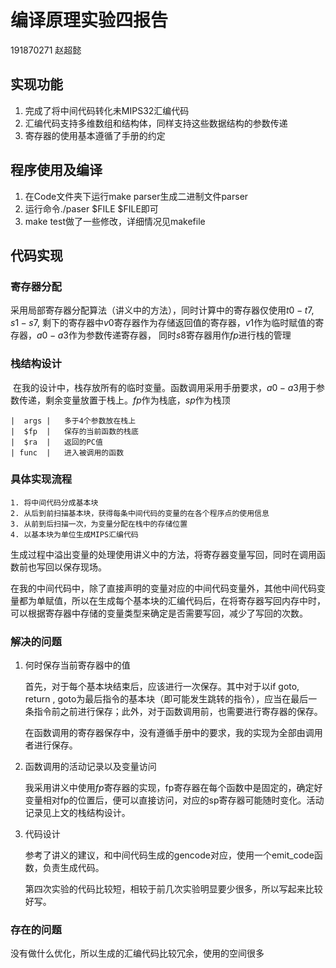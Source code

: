 # 编译原理实验四报告

191870271 赵超懿

## 实现功能

1. 完成了将中间代码转化未MIPS32汇编代码
2. 汇编代码支持多维数组和结构体，同样支持这些数据结构的参数传递
3. 寄存器的使用基本遵循了手册的约定

## 程序使用及编译

1. 在Code文件夹下运行make parser生成二进制文件parser
2. 运行命令./paser \$FILE \$FILE即可
3. make test做了一些修改，详细情况见makefile

## 代码实现

### 寄存器分配

采用局部寄存器分配算法（讲义中的方法），同时计算中的寄存器仅使用$t0-t7,s1-s7$, 剩下的寄存器中$v0$寄存器作为存储返回值的寄存器，$v1$作为临时赋值的寄存器，$a0-a3$作为参数传递寄存器， 同时$s8$寄存器用作$fp$进行栈的管理

### 栈结构设计

​		在我的设计中，栈存放所有的临时变量。函数调用采用手册要求，$a0-a3$用于参数传递，剩余变量放置于栈上。$fp$作为栈底，$sp$作为栈顶

```
|  args |   多于4个参数放在栈上
|  $fp  |   保存的当前函数的栈底
|  $ra  |   返回的PC值
| func  |   进入被调用的函数
```

### 具体实现流程

```
1. 将中间代码分成基本块
2. 从后到前扫描基本块，获得每条中间代码的变量的在各个程序点的使用信息
3. 从前到后扫描一次，为变量分配在栈中的存储位置
4. 以基本块为单位生成MIPS汇编代码
```

生成过程中溢出变量的处理使用讲义中的方法，将寄存器变量写回，同时在调用函数前也写回以保存现场。

在我的中间代码中，除了直接声明的变量对应的中间代码变量外，其他中间代码变量都为单赋值，所以在生成每个基本块的汇编代码后，在将寄存器写回内存中时，可以根据寄存器中存储的变量类型来确定是否需要写回，减少了写回的次数。

### 解决的问题

1. 何时保存当前寄存器中的值

   首先，对于每个基本块结束后，应该进行一次保存。其中对于以if goto, return , goto为最后指令的基本块（即可能发生跳转的指令），应当在最后一条指令前之前进行保存；此外，对于函数调用前，也需要进行寄存器的保存。

   在函数调用的寄存器保存中，没有遵循手册中的要求，我的实现为全部由调用者进行保存。

2. 函数调用的活动记录以及变量访问

   我采用讲义中使用$fp$寄存器的实现，fp寄存器在每个函数中是固定的，确定好变量相对fp的位置后，便可以直接访问，对应的sp寄存器可能随时变化。活动记录见上文的栈结构设计。

3. 代码设计

   参考了讲义的建议，和中间代码生成的gencode对应，使用一个emit_code函数，负责生成代码。

   第四次实验的代码比较短，相较于前几次实验明显要少很多，所以写起来比较好写。

### 存在的问题

没有做什么优化，所以生成的汇编代码比较冗余，使用的空间很多